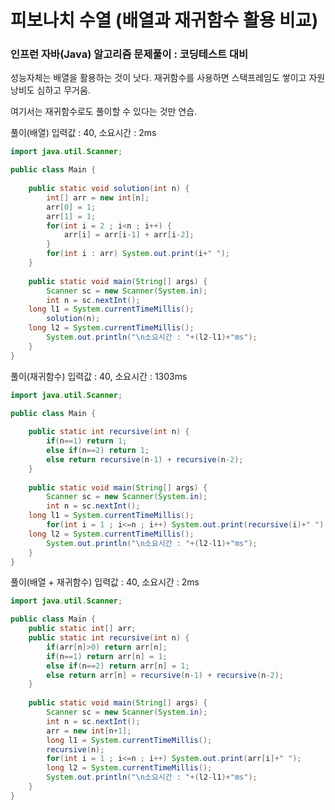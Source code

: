 # 피보나치 수열 (배열과 재귀함수 활용 비교)

### 인프런 자바(Java) 알고리즘 문제풀이 : 코딩테스트 대비

성능자체는 배열을 활용하는 것이 낫다. 재귀함수를 사용하면 스택프레임도 쌓이고 자원낭비도 심하고 무거움.

여기서는 재귀함수로도 풀이할 수 있다는 것만 연습.


풀이(배열) 입력값 : 40, 소요시간 : 2ms

```java
import java.util.Scanner;

public class Main {
	
	public static void solution(int n) {
		int[] arr = new int[n];
		arr[0] = 1;
		arr[1] = 1;
		for(int i = 2 ; i<n ; i++) {
			arr[i] = arr[i-1] + arr[i-2];
		}
		for(int i : arr) System.out.print(i+" ");
	}
	
	public static void main(String[] args) {
		Scanner sc = new Scanner(System.in);
		int n = sc.nextInt();
    long l1 = System.currentTimeMillis();
		solution(n);
    long l2 = System.currentTimeMillis();
		System.out.println("\n소요시간 : "+(l2-l1)+"ms");
	}
}
```


풀이(재귀함수) 입력값 : 40, 소요시간 : 1303ms

```java
import java.util.Scanner;

public class Main {
	
	public static int recursive(int n) {
		if(n==1) return 1;
		else if(n==2) return 1;
		else return recursive(n-1) + recursive(n-2);
	}
	
	public static void main(String[] args) {
		Scanner sc = new Scanner(System.in);
		int n = sc.nextInt();
    long l1 = System.currentTimeMillis();
		for(int i = 1 ; i<=n ; i++) System.out.print(recursive(i)+" ");
    long l2 = System.currentTimeMillis();
		System.out.println("\n소요시간 : "+(l2-l1)+"ms");
	}
}
```

풀이(배열 + 재귀함수) 입력값 : 40, 소요시간 : 2ms


```java
import java.util.Scanner;

public class Main {
	public static int[] arr;
	public static int recursive(int n) {
		if(arr[n]>0) return arr[n];
		if(n==1) return arr[n] = 1;
		else if(n==2) return arr[n] = 1;
		else return arr[n] = recursive(n-1) + recursive(n-2);
	}
	
	public static void main(String[] args) {
		Scanner sc = new Scanner(System.in);
		int n = sc.nextInt();
		arr = new int[n+1];
		long l1 = System.currentTimeMillis();
		recursive(n);
		for(int i = 1 ; i<=n ; i++) System.out.print(arr[i]+" ");
		long l2 = System.currentTimeMillis();
		System.out.println("\n소요시간 : "+(l2-l1)+"ms");
	}
}
```